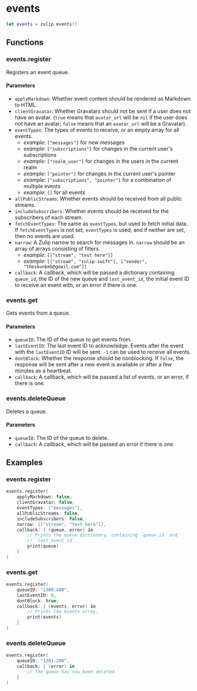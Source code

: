 # events

```swift
let events = zulip.events()
```

## Functions

### events.register

Registers an event queue.

#### Parameters

 - `applyMarkdown`: Whether event content should be rendered as
   Markdown to HTML.
 - `clientGravatar`: Whether Gravatars should not be sent if a user
   does not have an avatar. (`true` means that `avatar_url` will be
   `nil` if the user does not have an avatar; `false` means that an
   `avatar_url` will be a Gravatar).
 - `eventTypes`: The types of events to receive, or an empty array
   for all events.
    - *example*: `["messages"]` for new messages
    - *example*: `["subscriptions"]` for changes in the current user's
      subscriptions
    - *example*: `["realm_user"]` for changes in the users in the
      current realm
    - *example*: `["pointer"]` for changes in the current user's
      pointer
    - *example*: `["subscriptions", "pointer"]` for a combination of
      multiple events
    - *example*: `[]` for all events
 - `allPublicStreams`: Whether events should be received from all
   public streams.
 - `includeSubscribers`: Whether events should be received for the
   subscribers of each stream.
 - `fetchEventTypes`: The same as `eventTypes`, but used to fetch
   initial data. If `fetchEventTypes` is not set, `eventTypes` is
   used, and if neither are set, then no events are used.
 - `narrow`: A Zulip narrow to search for messages in. `narrow`
   should be an array of arrays consisting of filters.
    - *example*: `[["stream", "test here"]]`
    - *example*:
      `[["stream", "zulip-swift"], ["sender", "theskunkmb@gmail.com"]]`
 - `callback`: A callback, which will be passed a dictionary
   containing `queue_id`, the ID of the new queue and
   `last_event_id`, the initial event ID to receive an event with,
   or an error if there is one.

### events.get

Gets events from a queue.

#### Parameters

 - `queueID`: The ID of the queue to get events from.
 - `lastEventID`: The last event ID to acknowledge. Events after the
   event with the `lastEventID` ID will be sent. `-1` can be used to
   receive all events.
 - `dontBlock`: Whether the response should be nonblocking. If
   `false`, the response will be sent after a new event is available
   or after a few minutes as a heartbeat.
 - `callback`: A callback, which will be passed a list of events, or
   an error, if there is one.

### events.deleteQueue

Deletes a queue.

#### Parameters

 - `queueID`: The ID of the queue to delete.
 - `callback`: A callback, which will be passed an error if there is
   one.

## Examples

### events.register

```swift
events.register(
    applyMarkdown: false,
    clientGravatar: false,
    eventTypes: ["messages"],
    allPublicStreams: false,
    includeSubscribers: false,
    narrow: [["stream", "test here"]],
    callback: { (queue, error) in
        // Prints the queue dictionary, containing `queue_id` and
        // `last_event_id`.
        print(queue)
    }
)
```

### events.get

```swift
events.register(
    queueID: "1300:400",
    lastEventID: 8,
    dontBlock: true,
    callback: { (events, error) in
        // Prints the events array.
        print(events)
    }
)
```

### events.deleteQueue

```swift
events.register(
    queueID: "1301:200",
    callback: { (error) in
        // The queue has now been deleted.
    }
)
```
